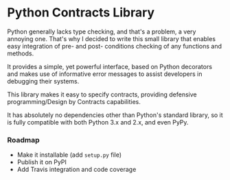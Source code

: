 # Python Contracts Library

Python generally lacks type checking, and that's a problem, a very annoying one.
That's why I decided to write this small library that enables easy integration of pre- and post- conditions checking of any functions and methods.

It provides a simple, yet powerful interface, based on Python decorators and makes use of informative error messages to assist developers in debugging their systems.

This library makes it easy to specify contracts, providing defensive programming/Design by Contracts capabilities.

It has absolutely no dependencies other than Python's standard library, so it is fully compatible with both Python 3.x and 2.x, and even PyPy.

### Roadmap
- Make it installable (add `setup.py` file)
- Publish it on PyPI
- Add Travis integration and code coverage
